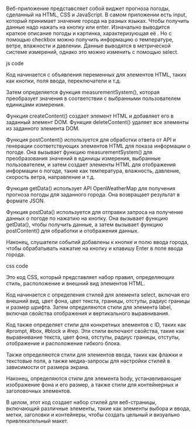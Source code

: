 Веб-приложение представсляет собой виджет прогноза погоды, сделанный на HTML, CSS и JavaScript. В самом приложении есть input, который принимает значение города на разных языках. Чтобы получить данные надо нажать на кнопку или enter. Изначально выводится краткое описание погоды и картинка, характеризующая её . Но с помощью checkbox можно получить информацию о температуре, ветре, влажности и давлении. Данные выводятся в метрической системе измерений, однако это можно изменить с помощью select.

js code

Код начинается с объявления переменных для элементов HTML, таких как кнопки, поля ввода, переключатели и т.д.

Затем определяется функция measurementSystem(), которая преобразует значения в соответствии с выбранными пользователем единицами измерения.

Функция createContent() создает элемент HTML и добавляет его в заданный элемент DOM. Функция deleteContent() удаляет все элементы из заданного элемента DOM.

Функция postContent() используется для обработки ответа от API и генерации соответствующих элементов HTML для показа информации о погоде. Она вызывает функцию measurementSystem() для преобразования значений в единицы измерения, выбранные пользователем, и затем создает элементы HTML для отображения информации о погоде, такие как температура, влажность, давление, скорость ветра, направление и т.д.

Функция getData() использует API OpenWeatherMap для получения прогноза погоды для заданного города. Она возвращает результат в формате JSON.

Функция postData() используется для отправки запроса на получение данных о погоде по нажатию на кнопку. Она вызывает функцию getData(), чтобы получить данные, а затем вызывает функцию postContent() для обработки и отображения данных.

Наконец, слушатели событий добавлены к кнопке и полю ввода города, чтобы обрабатывать нажатие на кнопку и клавишу Enter в поле ввода города.

css code

Это код CSS, который представляет набор правил, определяющих стиль, расположение и внешний вид элементов HTML.

Код начинается с определения стилей для элемента select, включая его внешний вид, цвет фона, цвет текста, границы, отступы, радиус границы и размер шрифта. Затем определяются стили для элемента label, включая свойства отображения и вертикального выравнивания.

Код также определяет стили для конкретных элементов с ID, таких как #prompt, #box, #block и #rep. Эти стили включают свойства, такие как выравнивание текста, цвет фона, отступы, радиус границы, отступы, отображение и расположение гибкого блока.

Также определяются стили для элементов ввода, таких как флажки и текстовые поля, а также медиа-запросы для настройки стилей в зависимости от размера экрана.

Наконец, определяются стили для элемента body, устанавливающие изображение фона и его размер, а также стили для контейнерных и заголовочных элементов.

В целом, этот код создает набор стилей для веб-страницы, включающий различные элементы, такие как элементы выбора и ввода, метки, заголовки и контейнеры, чтобы создать цельный и визуально привлекательный макет.
